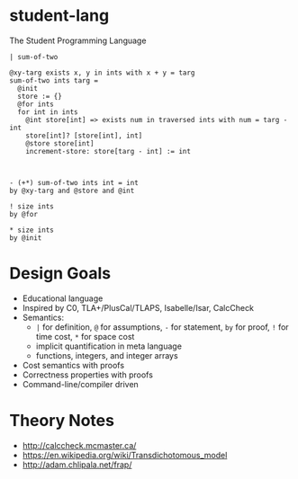# student-lang

The Student Programming Language

```
| sum-of-two

@xy-targ exists x, y in ints with x + y = targ
sum-of-two ints targ =
  @init
  store := {}
  @for ints
  for int in ints
    @int store[int] => exists num in traversed ints with num = targ - int
    store[int]? [store[int], int]
    @store store[int]
    increment-store: store[targ - int] := int



- (+*) sum-of-two ints int = int
by @xy-targ and @store and @int

! size ints
by @for

* size ints
by @init
```

# Design Goals

- Educational language
- Inspired by C0, TLA+/PlusCal/TLAPS, Isabelle/Isar, CalcCheck
- Semantics:
  - `|` for definition, `@` for assumptions, `-` for statement, `by` for proof, `!` for time cost, `*` for space cost
  - implicit quantification in meta language
  - functions, integers, and integer arrays
- Cost semantics with proofs
- Correctness properties with proofs
- Command-line/compiler driven

# Theory Notes

- http://calccheck.mcmaster.ca/
- https://en.wikipedia.org/wiki/Transdichotomous_model
- http://adam.chlipala.net/frap/

